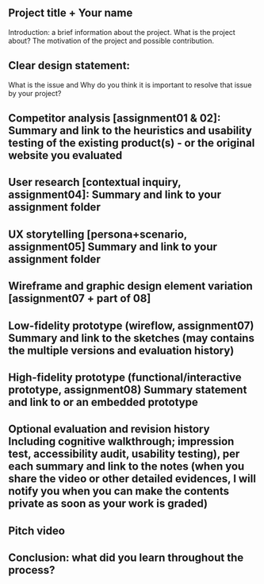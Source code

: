 ## Project title + Your name
Introduction: a brief information about the project. What is the project about? The motivation of the project and possible contribution.

## Clear design statement: 
What is the issue and Why do you think it is important to resolve that issue by your project?

## Competitor analysis [assignment01 & 02]: Summary and link to the heuristics and usability testing of the existing product(s) - or the original website you evaluated

## User research [contextual inquiry, assignment04]: Summary and link to your assignment folder

## UX storytelling [persona+scenario, assignment05] Summary and link to your assignment folder

## Wireframe and graphic design element variation [assignment07 + part of 08]

## Low-fidelity prototype (wireflow, assignment07) Summary and link to the sketches (may contains the multiple versions and evaluation history)

## High-fidelity prototype (functional/interactive prototype, assignment08) Summary statement and link to or an embedded prototype

## Optional evaluation and revision history Including cognitive walkthrough; impression test, accessibility audit, usability testing), per each summary and link to the notes (when you share the video or other detailed evidences, I will notify you when you can make the contents private as soon as your work is graded)

## Pitch video

## Conclusion: what did you learn throughout the process?
